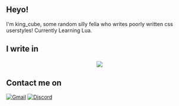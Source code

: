 ## Heyo!

I'm king_cube, some random silly fella who writes poorly written css userstyles!
Currently Learning Lua.

## I write in</p> 
<p align="center">
  <a href="https://skillicons.dev">
    <img src="https://skillicons.dev/icons?i=css" />
  </a>
</p>


## Contact me on
<a href="kcube6830@gmail.com"><img src="https://img.shields.io/badge/GMAIL-EA4335?style=for-the-badge&logo=Gmail&logoColor=fff&link=kcube6830%40gmail.com" alt="Gmail"></a>
<a href="https://discord.com/users/989197238687387709"><img src="https://img.shields.io/badge/Discord-5865F2?logo=discord&logoColor=fff&style=for-the-badge" alt="Discord"></a>

